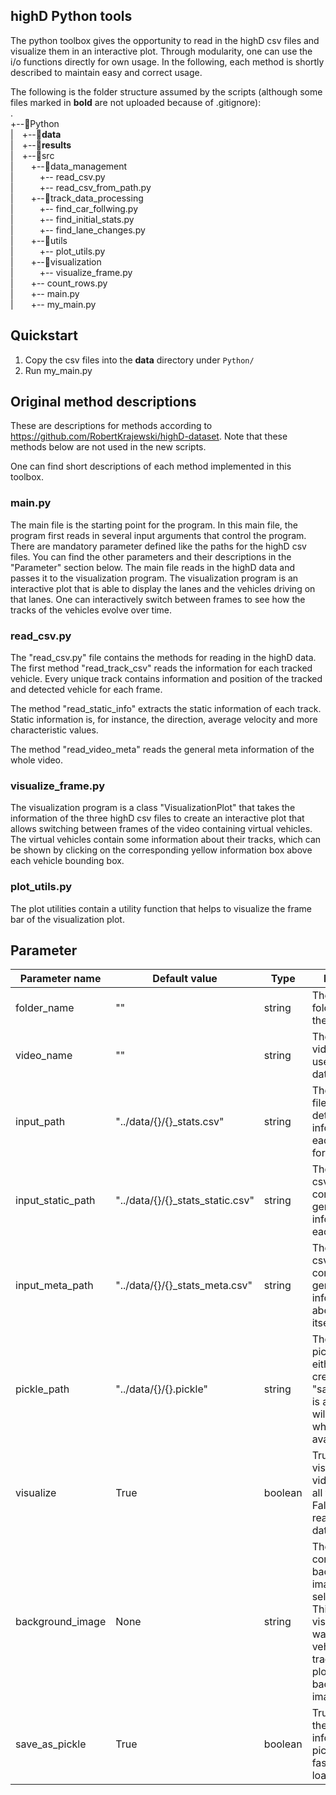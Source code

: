 ## highD Python tools
The python toolbox gives the opportunity to read in the highD csv files and visualize them in an interactive 
plot. Through modularity, one can use the i/o functions directly for own usage. In the following, 
each method is shortly described to maintain easy and correct usage.

The following is the folder structure assumed by the scripts (although some files marked in **bold** are not uploaded because of .gitignore):\
.\
+--:file_folder:Python\
|&emsp;+--:file_folder:**data**\
|&emsp;+--:file_folder:**results**\
|&emsp;+--:file_folder:src\
|&emsp;&emsp;+--:file_folder:data_management\
|&emsp;&emsp;&emsp;+-- read_csv.py\
|&emsp;&emsp;&emsp;+-- read_csv_from_path.py\
|&emsp;&emsp;+--:file_folder:track_data_processing\
|&emsp;&emsp;&emsp;+-- find_car_follwing.py\
|&emsp;&emsp;&emsp;+-- find_initial_stats.py\
|&emsp;&emsp;&emsp;+-- find_lane_changes.py\
|&emsp;&emsp;+--:file_folder:utils\
|&emsp;&emsp;&emsp;+-- plot_utils.py\
|&emsp;&emsp;+--:file_folder:visualization\
|&emsp;&emsp;&emsp;+-- visualize_frame.py\
|&emsp;&emsp;+-- count_rows.py\
|&emsp;&emsp;+-- main.py\
|&emsp;&emsp;+-- my_main.py

## Quickstart
1) Copy the csv files into the **data** directory under `Python/`
2) Run my_main.py

## Original method descriptions
These are descriptions for methods according to https://github.com/RobertKrajewski/highD-dataset. Note that these methods below are not used in the new scripts.

One can find short descriptions of each method implemented in this toolbox. 
### main.py
The main file is the starting point for the program. In this main file, the program first reads in 
several input arguments that control the program. There are mandatory parameter defined like the paths for the 
highD csv files. You can find the other parameters and their descriptions in the "Parameter" section below. The main file
reads in the highD data and passes it to the visualization program. The visualization program is an interactive plot that
is able to display the lanes and the vehicles driving on that lanes. One can interactively switch between frames to see 
how the tracks of the vehicles evolve over time. 
### read_csv.py
The "read_csv.py" file contains the methods for reading in the highD data. The first method "read_track_csv"
reads the information for each tracked vehicle. Every unique track contains information and position of the 
tracked and detected vehicle for each frame. 

The method "read_static_info" extracts the static information of each track. Static information is, for instance, the
direction, average velocity and more characteristic values. 

The method "read_video_meta" reads the general meta information of the whole video. 

### visualize_frame.py
The visualization program is a class "VisualizationPlot" that takes the information of the three highD csv files to create
an interactive plot that allows switching between frames of the video containing virtual vehicles. The virtual vehicles 
contain some information about their tracks, which can be shown by clicking on the corresponding yellow information box 
above each vehicle bounding box. 

### plot_utils.py
The plot utilities contain a utility function that helps to visualize the frame bar of the visualization plot.

## Parameter
Parameter name | Default value | Type | Description
 ---| ---| ---| ---
 folder_name | "" | string | The name of the folder in which the csv files lie.
 video_name | "" | string | The name of the video, which is used for the data paths.
 input_path | "../data/{}/{}_stats.csv" | string | The tracks csv file containing detailed information at each time step for each track.
 input_static_path | "../data/{}/{}_stats_static.csv" | string | The static tracks csv file containing the general information for each track.
 input_meta_path | "../data/{}/{}_stats_meta.csv" | string | The video meta csv file containing general information about the video itself.
 pickle_path | "../data/{}/{}.pickle" | string | The path to the pickle file that either will be created when "save_as_pickle" is activated or will be read when already available.
 visualize | True | boolean | True for visualizing the video including all tracks and False for just reading in the data.
 background_image | None | string | The path to the corresponding background image of the selected video. This triggers the visualization in a way that the vehicles and its tracks are plotted on this background image
 save_as_pickle | True | boolean | True for saving the read in information in a pickle file for faster future loading.

